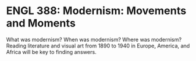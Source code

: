 # ENGL 388: Modernism: Movements and Moments

What was modernism? When was modernism? Where was modernism? Reading literature and visual art from 1890 to 1940 in Europe, America, and Africa will be key to finding answers.